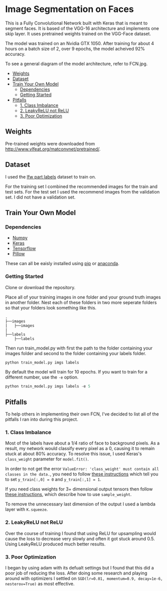 # Image Segmentation on Faces

This is a Fully Convolutional Network built with Keras that is meant to segment faces. It is based of the VGG-16 architecture and implements one skip layer. It uses pretrained weights trained on the VGG-Face dataset.

The model was trained on an Nvidia GTX 1050. After training for about 4 hours on a batch size of 2, over 9 epochs, the model acheived 92% accuracy. 

To see a general diagram of the model architecture, refer to FCN.jpg.

- [Weights](#weights)
- [Dataset](#dataset)
- [Train Your Own Model](#train-your-own-model)
    - [Dependencies](#dependencies)
    - [Getting Started](#getting-started)
- [Pitfalls](#pitfalls)
    - [1. Class Imbalance](#1-class-imbalance)
    - [2. LeakyReLU not ReLU](#2-leakyrelu-not-relu)
    - [3. Poor Optimization](#3-poor-optimization)


## Weights

Pre-trained weights were downloaded from <http://www.vlfeat.org/matconvnet/pretrained/>.

## Dataset

I used the [lfw part labels](http://vis-www.cs.umass.edu/lfw/part_labels/) dataset to train on. 

For the training set I combined the recommended images for the train and test sets. For the test set I used the recommend images from the validation set. I did not have a validation set.

## Train Your Own Model

### Dependencies

- [Numpy](https://www.scipy.org/scipylib/download.html)
- [Keras](https://keras.io/#installation)
- [Tensorflow](https://www.tensorflow.org/install/)
- [Pillow](https://pillow.readthedocs.io/en/5.2.x/installation.html)

These can all be eaisly installed using [pip](https://pypi.org/project/pip/) or [anaconda](https://www.anaconda.com/).

### Getting Started

Clone or download the repository.

Place all of your training images in one folder and your ground truth images in another folder. Nest each of these folders in two more seperate folders so that your folders look something like this.

```
.
├──images
|   ├──images
|
├──labels
    ├──labels
```

Then run train_model.py with first the path to the folder containing your images folder and second to the folder containing your labels folder.

```python
python train_model.py imgs labels
```
By default the model will train for 10 epochs. If you want to train for a different number, use the `-e` option.

```python
python train_model.py imgs labels -e 5
```

## Pitfalls

To help others in implementing their own FCN, I've decided to list all of the pitfalls I ran into during this project.

### 1. Class Imbalance

Most of the labels have about a 1/4 ratio of face to background pixels. As a result, my network would classify every pixel as a 0, causing it to remain stuck at about 80% accuracy. To resolve this issue, I used Keras's `class_weight` parameter for `model.fit()`. 

In order to not get the error `ValueError: 'class_weight' must contain all classes in the data.`, you need to follow [these instructions](https://stackoverflow.com/questions/48254832/keras-class-weight-in-multi-label-binary-classification) which tell you to set `y_train[:,0] = 0` and `y_train[:,1] = 1`. 

If you need class weights for 3+ dimensional output tensors then follow [these instructions](https://github.com/keras-team/keras/issues/3653), which describe how to use `sample_weight`.

To remove the unnecessary last dimension of the output I used a lambda layer with `K.squeeze`. 

### 2. LeakyReLU not ReLU

Over the course of training I found that using ReLU for upsampling would cause the loss to decrease very slowly and often it got stuck around 0.5. Using LeakyReLU produced much better results.

### 3. Poor Optimization

I began by using adam with its defualt settings but I found that this did a poor job of reducing the loss. After doing some research and playing around with optimizers I settled on `SGD(lr=0.01, momentum=0.9, decay=1e-6, nesterov=True)` as most effective.

